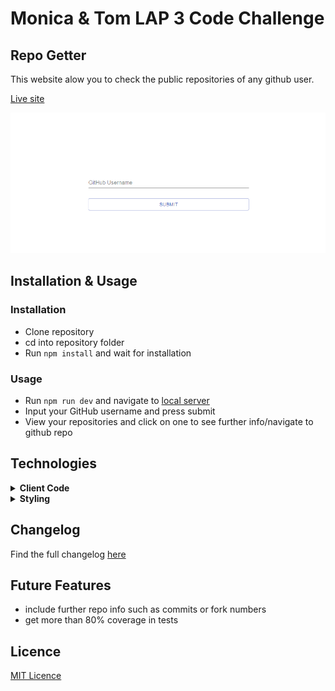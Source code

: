# Monica & Tom LAP 3 Code Challenge

## Repo Getter

This website alow you to check the public repositories of any github user.

[Live site](https://repo-getter.netlify.app/)

![repo-getter usage](repo-getter.gif)

## Installation & Usage

### Installation

- Clone repository
- cd into repository folder
- Run `npm install` and wait for installation

### Usage

- Run `npm run dev` and navigate to [local server](http://localhost:8080/)
- Input your GitHub username and press submit
- View your repositories and click on one to see further info/navigate to github repo


## Technologies

<details>
  <summary><b>Client Code</b></summary>
  
  - [React](https://www.npmjs.com/package/react)
  - [React-router](https://www.npmjs.com/package/react-router)
  - [GitHub API](https://docs.github.com/en/rest)

</details>

<details>
  <summary><b>Styling</b></summary>

- [Material-UI](https://material-ui.com/)
- [Material-UI Icons](https://material-ui.com/components/icons/#material-icons)

</details>

## Changelog

Find the full changelog [here](changelog.md)

## Future Features

- include further repo info such as commits or fork numbers
- get more than 80% coverage in tests 

## Licence

[MIT Licence](https://opensource.org/licenses/mit-license.php)